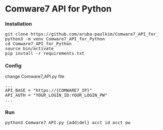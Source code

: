 # Comware7 API for Python

### Installation
<pre>git clone https://github.com/aruba-paulkim/Comware7_API_for_Python.git
python3 -m venv Comware7_API_for_Python
cd Comware7_API_for_Python
source bin/activate
pip install -r requirements.txt</pre>


### Config
change Comware7_API.py file
<pre>...
API_BASE = "https://{COMWARE7_IP}"
API_AUTH = "YOUR_LOGIN_ID:YOUR_LOGIN_PW"
...
</pre>


### Run
<pre>python3 Comware7_API.py {add|del} acct_id acct_pw</pre>
